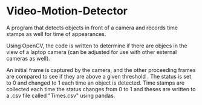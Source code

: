 # Video-Motion-Detector
A program that detects objects in front of a camera and records time stamps as well for time of appearances.

Using OpenCV, the code is written to determine if there are objecs in the view of a laptop camera (can be adjusted for use with other external cameras as well).

An initial frame is captured by the camera, and the other proceeding frames are compared to see if they are above a given threshold . The status is set to 0 and changed to 1 each time an object is detected.
Time stamps are collected each time the status changes from 0 to 1 and theses are written to a .csv file called "Times.csv" using pandas. 
